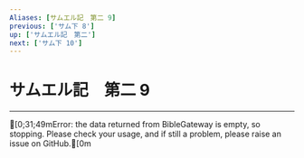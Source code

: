 ```yaml
---
Aliases: [サムエル記　第二 9]
previous: ['サム下 8']
up: ['サムエル記　第二']
next: ['サム下 10']
---
```

# サムエル記　第二 9

***
[0;31;49mError: the data returned from BibleGateway is empty, so stopping. Please check your usage, and if still a problem, please raise an issue on GitHub.[0m
